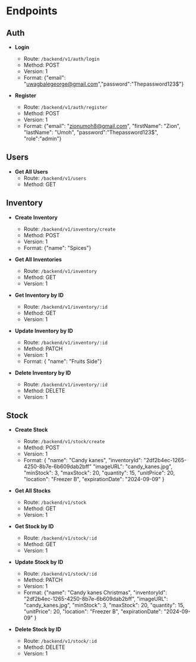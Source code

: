 # Endpoints

## Auth

- **Login**
  - Route: `/backend/v1/auth/login`
  - Method: POST
  - Version: 1
  - Format: {"email": "uwagbalegeorge@gmail.com","password":"Thepassword123$"}

- **Register**
  - Route: `/backend/v1/auth/register`
  - Method: POST
  - Version: 1
  - Format: {"email": "zionumoh8@gmail.com", "firstName": "Zion", "lastName": "Umoh", "password":"Thepassword123$", "role":"admin"}


## Users

- **Get All Users**
  - Route: `/backend/v1/users`
  - Method: GET

## Inventory

- **Create Inventory**
  - Route: `/backend/v1/inventory/create`
  - Method: POST
  - Version: 1
  - Format: {"name": "Spices"}

- **Get All Inventories**
  - Route: `/backend/v1/inventory`
  - Method: GET
  - Version: 1

- **Get Inventory by ID**
  - Route: `/backend/v1/inventory/:id`
  - Method: GET
  - Version: 1

- **Update Inventory by ID**
  - Route: `/backend/v1/inventory/:id`
  - Method: PATCH
  - Version: 1
  - Format: { "name": "Fruits Side"}

- **Delete Inventory by ID**
  - Route: `/backend/v1/inventory/:id`
  - Method: DELETE
  - Version: 1

## Stock

- **Create Stock**
  - Route: `/backend/v1/stock/create`
  - Method: POST
  - Version: 1
  - Format: { "name": "Candy kanes", "inventoryId": "2df2b4ec-1265-4250-8b7e-6b609dab2bff" "imageURL": "candy_kanes.jpg", "minStock": 3, "maxStock": 20, "quantity": 15, "unitPrice": 20, "location": "Freezer B", "expirationDate": "2024-09-09" }

- **Get All Stocks**
  - Route: `/backend/v1/stock`
  - Method: GET
  - Version: 1

- **Get Stock by ID**
  - Route: `/backend/v1/stock/:id`
  - Method: GET
  - Version: 1

- **Update Stock by ID**
  - Route: `/backend/v1/stock/:id`
  - Method: PATCH
  - Version: 1
  - Format: {"name": "Candy kanes Christmas", "inventoryId": "2df2b4ec-1265-4250-8b7e-6b609dab2bff", "imageURL": "candy_kanes.jpg", "minStock": 3, "maxStock": 20, "quantity": 15, "unitPrice": 20, "location": "Freezer B", "expirationDate": "2024-09-09" }

- **Delete Stock by ID**
  - Route: `/backend/v1/stock/:id`
  - Method: DELETE
  - Version: 1


